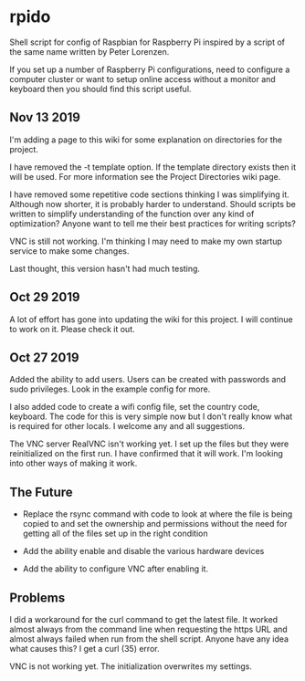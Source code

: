 # rpido

Shell script for config of Raspbian for Raspberry Pi inspired by a script of the same name written by Peter Lorenzen.

If you set up a number of Raspberry Pi configurations, need to configure a computer cluster or want to setup online access without a monitor and keyboard then you should find this script useful.

## Nov 13 2019

I'm adding a page to this wiki for some explanation on directories for the project.

I have removed the -t template option.  If the template directory exists then it will be used.  For more information see the Project Directories wiki page.

I have removed some repetitive code sections thinking I was simplifying it.  Although now shorter, it is probably harder to understand.  Should scripts be written to simplify understanding of the function over any kind of optimization?  Anyone want to tell me their best practices for writing scripts?

VNC is still not working. I'm thinking I may need to make my own startup service to make some changes.

Last thought, this version hasn't had much testing.

## Oct 29 2019

A lot of effort has gone into updating the wiki for this project.  I will continue to work on it. Please check it out.

## Oct 27 2019

Added the ability to add users.  Users can be created with passwords and sudo privileges. Look in the example config for more.

I also added code to create a wifi config file, set the country code, keyboard. The code for this is very simple now but I don't really know what is required for other locals. I welcome any and all suggestions.

The VNC server RealVNC isn't working yet. I set up the files but they were reinitialized on the first run. I have confirmed that it will work. I'm looking into other ways of making it work.

## The Future

- Replace the rsync command with code to look at where the file is being copied to and set the ownership and permissions without the need for getting all of the files set up in the right condition

- Add the ability enable and disable the various hardware devices

- Add the ability to configure VNC after enabling it.

## Problems

I did a workaround for the curl command to get the latest file. It worked almost always from the command line when requesting the https URL and almost always failed when run from the shell script. Anyone have any idea what causes this?  I get a curl (35) error.

VNC is not working yet.  The initialization overwrites my settings.
